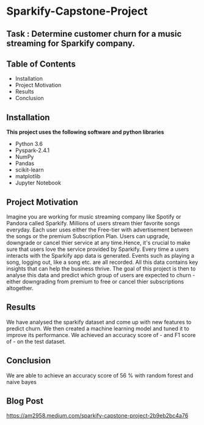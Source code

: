 # Sparkify-Capstone-Project
## Task : Determine customer churn for a music streaming for Sparkify company.

## Table of Contents
- Installation
- Project Motivation
- Results
- Conclusion
## Installation
**This project uses the following software and python libraries**

- Python 3.6
- Pyspark-2.4.1
- NumPy
- Pandas
- scikit-learn
- matplotlib
- Jupyter Notebook

## Project Motivation
Imagine you are working for music streaming company like Spotify or Pandora called Sparkify.
Millions of users stream thier favorite songs everyday. 
Each user uses either the Free-tier with advertisement between the songs or the premium Subscription Plan.
Users can upgrade, downgrade or cancel thier service at any time.Hence, it's crucial to make sure that users love the service provided by Sparkify. 
Every time a users interacts with the Sparkify app data is generated. 
Events such as playing a song, logging out, like a song etc. are all recorded. 
All this data contains key insights that can help the business thrive. 
The goal of this project is then to analyse this data and predict which group of users are expected to churn - either downgrading from premium to free or cancel thier subscriptions altogether.

## Results
We have analysed the sparkify dataset and come up with new features to predict churn. 
We then created a machine learning model and tuned it to improve its performance.
We achieved an accuracy score of - and F1 score of - on the test dataset.

## Conclusion
We are able to achieve an accuracy score of 56 % with random forest and naive bayes

## Blog Post
https://am2958.medium.com/sparkify-capstone-project-2b9eb2bc4a76
